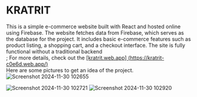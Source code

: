 # KRATRIT
This is a simple e-commerce website built with React and hosted online using Firebase. The website fetches data from Firebase, which serves as the database for the project. It includes basic e-commerce features such as product listing, a shopping cart, and a checkout interface. The site is fully functional without a traditional backend<br>; 
For more details, check out the  [ [kratrit.web.app] (https://kratrit-c0e6d.web.app/)](README.md)<br>
Here are some pictures to get an idea of ​​the project.
![Screenshot 2024-11-30 102655](https://github.com/user-attachments/assets/29502e8d-60e9-4c48-be24-e52d7002a288)

![Screenshot 2024-11-30 102721](https://github.com/user-attachments/assets/5672a7c9-ee2b-4b0f-b33f-588e6f49f4c8)
![Screenshot 2024-11-30 102920](https://github.com/user-attachments/assets/c4e4dea1-d5ca-426e-a507-303954904cca)
